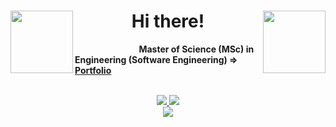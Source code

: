 
<h1 align="center">
<img src="https://media3.giphy.com/media/QLjDyhP2G9vKtQgziv/giphy.gif" height="100" align="left" />
Hi there!
<img src="https://media2.giphy.com/media/wTnwd842YQwN2Ki3hY/giphy.gif?cid=790b7611da802879a171e68b339dd12a52127be2c7b974b7&rid=giphy.gif&ct=sf" height="100" align="right" />
</h1>


&nbsp;&nbsp;&nbsp;&nbsp;&nbsp;&nbsp;&nbsp;&nbsp;&nbsp;&nbsp;&nbsp;&nbsp;&nbsp;&nbsp;&nbsp;&nbsp;&nbsp;&nbsp;&nbsp;&nbsp;&nbsp;&nbsp;&nbsp;&nbsp;&nbsp;&nbsp;**Master of Science (MSc) in Engineering (Software Engineering) => [Portfolio](https://benno4president.github.io/portfolio/)**

<br/>
<!--
[![Discord](https://img.shields.io/badge/Discord-252422.svg?style=for-the-badge&logo=discord)](https://discordapp.com/users/159757420841795584/)
[![Email](https://img.shields.io/badge/Email-252422.svg?style=for-the-badge&logo=gmail)](mailto:krijoh.b@gmail.com)
-->
<div align="center">
<a href="mailto:krijoh.b@gmail.com">
<img src="https://img.shields.io/badge/Email-252422.svg?style=for-the-badge&logo=gmail">
</a>
<a href="https://discordapp.com/users/159757420841795584/">
<img src="https://img.shields.io/badge/Discord-252422.svg?style=for-the-badge&logo=discord">
</a>

</div>


<!--
## 📊 Github stats
<img align="left" src="https://github-readme-stats.vercel.app/api?username=Benno4president&count_private=true&include_all_commits=true&show_icons=true&layout=compact&width=250&hide_border=true&bg_color=0d1117&theme=react"/>
-->
<div align="center">
<img src="https://github-readme-stats.vercel.app/api/top-langs/?username=Benno4president&layout=compact&width=250&hide_border=true&bg_color=0d1117&theme=react"/> <br>
</div>
<!--<img align="center" src="https://github-readme-streak-stats.herokuapp.com/?user=Benno4president&theme=react&hide_border=true&background=0d1117" />-->
<!--
[![Benno4president's github activity graph](https://activity-graph.herokuapp.com/graph?username=Benno4president&theme=react-dark&bg_color=0d1117&hide_border=true)](https://activity-graph.herokuapp.com/graph?username=Benno4president&theme=react-dark&bg_color=0d1117&hide_border=true)
-->

<!-- https://github.com/ashutosh00710/github-readme-activity-graph -->
<!--<a href="https://github.com/ashutosh00710/github-readme-activity-graph"><img alt="Benno4president's Activity Graph" src="https://activity-graph.herokuapp.com/graph?username=Benno4president&bg_color=1F222E&color=F8D866&line=F85D7F&point=FFFFFF&hide_border=true" /></a>-->
